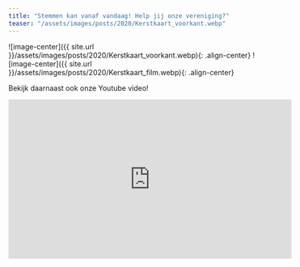 ```yaml
---
title: "Stemmen kan vanaf vandaag! Help jij onze vereniging?"
teaser: "/assets/images/posts/2020/Kerstkaart_voorkant.webp"
---
```


![image-center]({{ site.url }}/assets/images/posts/2020/Kerstkaart_voorkant.webp){: .align-center}
![image-center]({{ site.url }}/assets/images/posts/2020/Kerstkaart_film.webp){: .align-center}

Bekijk daarnaast ook onze Youtube video!

<iframe width="560" height="315" src="https://www.youtube-nocookie.com/embed/XGVRwRUhsHc" title="YouTube video player" frameborder="0" allow="accelerometer; autoplay; clipboard-write; encrypted-media; gyroscope; picture-in-picture" allowfullscreen></iframe>